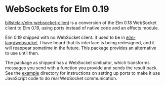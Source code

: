 # WebSockets for Elm 0.19

[billstclair/elm-websocket-client](https://package.elm-lang.org/packages/billstclair/elm-websocket-client/latest) is a conversion of the Elm 0.18 WebSocket client to Elm 0.19, using ports instead of native code and an effects module.

Elm 0.19 shipped with no WebSocket client. It used to be in [elm-lang/websocket](https://package.elm-lang.org/packages/elm-lang/websocket/latest). I have heard that its interface is being redesigned, and it will reappear sometime in the future. This package provides an alternative to use until then.

The package as shipped has a WebSocket simluator, which transforms messages you send with a function you provide and sends the result back. See the [example](https://github.com/billstclair/elm-websocket-client/tree/master/example) directory for instructions on setting up ports to make it use JavaScript code to do real WebSocket communication.
